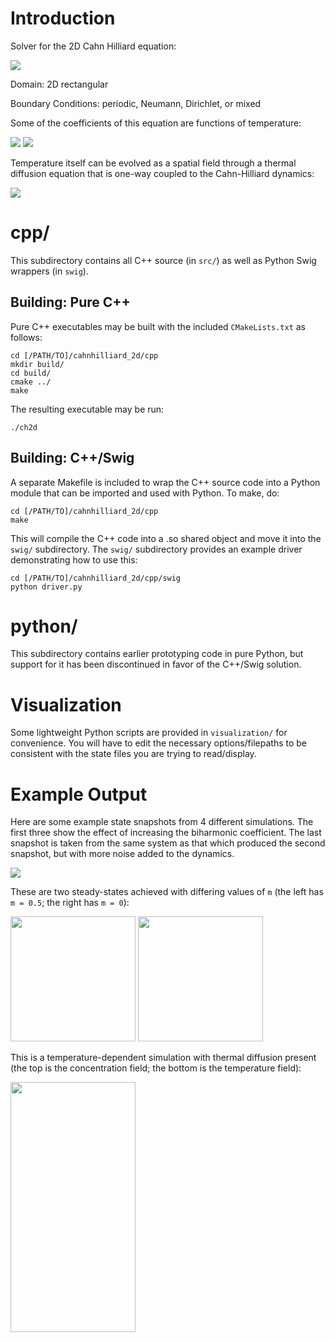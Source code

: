 # Introduction
Solver for the 2D Cahn Hilliard equation:

<img src="https://github.com/adegenna/cahnhilliard_2d/blob/thermal/cheqn.gif">

Domain: 2D rectangular

Boundary Conditions: periodic, Neumann, Dirichlet, or mixed

Some of the coefficients of this equation are functions of temperature:

<img src="https://github.com/adegenna/cahnhilliard_2d/blob/thermal/eps2_thermal.gif">

<img src="https://github.com/adegenna/cahnhilliard_2d/blob/thermal/sigma_thermal.gif">

Temperature itself can be evolved as a spatial field through a thermal diffusion equation that is one-way coupled to the Cahn-Hilliard dynamics:

<img src="https://github.com/adegenna/cahnhilliard_2d/blob/thermal/thermal_eqn.gif">

# cpp/
This subdirectory contains all C++ source (in `src/`) as well as Python Swig wrappers (in `swig`).

## Building: Pure C++ 
Pure C++ executables may be built with the included `CMakeLists.txt` as follows:

```shell
cd [/PATH/TO]/cahnhilliard_2d/cpp
mkdir build/
cd build/
cmake ../
make
```

The resulting executable may be run:
```shell
./ch2d
```

## Building: C++/Swig
A separate Makefile is included to wrap the C++ source code into a Python module that can be imported and used with Python. To make, do:

```shell
cd [/PATH/TO]/cahnhilliard_2d/cpp
make
```

This will compile the C++ code into a .so shared object and move it into the `swig/` subdirectory. The `swig/` subdirectory provides an example driver demonstrating how to use this:

```shell
cd [/PATH/TO]/cahnhilliard_2d/cpp/swig
python driver.py
```

# python/
This subdirectory contains earlier prototyping code in pure Python, but support for it has been discontinued in favor of the C++/Swig solution.

# Visualization
Some lightweight Python scripts are provided in `visualization/` for convenience. You will have to edit the necessary options/filepaths to be consistent with the state files you are trying to read/display.

# Example Output
Here are some example state snapshots from 4 different simulations. The first three show the effect of increasing the biharmonic coefficient. The last snapshot is taken from the same system as that which produced the second snapshot, but with more noise added to the dynamics.

<img src="https://github.com/adegenna/cahnhilliard_2d/blob/master/ch2d.png">

These are two steady-states achieved with differing values of `m` (the left has `m = 0.5`; the right has `m = 0`):

<img src="https://github.com/adegenna/cahnhilliard_2d/blob/thermal/ch_nonthermal.png" width="200" height="200"> <img src="https://github.com/adegenna/cahnhilliard_2d/blob/thermal/ch_nonthermal_2.png" width="200" height="200">

This is a temperature-dependent simulation with thermal diffusion present (the top is the concentration field; the bottom is the temperature field):

<img src="https://github.com/adegenna/cahnhilliard_2d/blob/thermal/ch_thermal.png" width="200" height="400">
